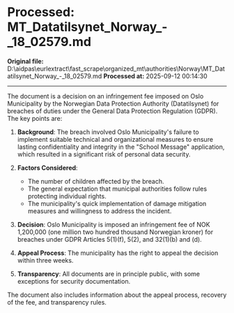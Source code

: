 # Processed: MT_Datatilsynet_Norway_-_18_02579.md

**Original file:** D:\aidpas\eurlextract\fast_scrape\organized_mt\authorities\Norway\MT_Datatilsynet_Norway_-_18_02579.md
**Processed at:** 2025-09-12 00:14:30

---

The document is a decision on an infringement fee imposed on Oslo Municipality by the Norwegian Data Protection Authority (Datatilsynet) for breaches of duties under the General Data Protection Regulation (GDPR). The key points are:

1. **Background**: The breach involved Oslo Municipality's failure to implement suitable technical and organizational measures to ensure lasting confidentiality and integrity in the "School Message" application, which resulted in a significant risk of personal data security.

2. **Factors Considered**:
   - The number of children affected by the breach.
   - The general expectation that municipal authorities follow rules protecting individual rights.
   - The municipality's quick implementation of damage mitigation measures and willingness to address the incident.

3. **Decision**: Oslo Municipality is imposed an infringement fee of NOK 1,200,000 (one million two hundred thousand Norwegian kroner) for breaches under GDPR Articles 5(1)(f), 5(2), and 32(1)(b) and (d).

4. **Appeal Process**: The municipality has the right to appeal the decision within three weeks.

5. **Transparency**: All documents are in principle public, with some exceptions for security documentation.

The document also includes information about the appeal process, recovery of the fee, and transparency rules.